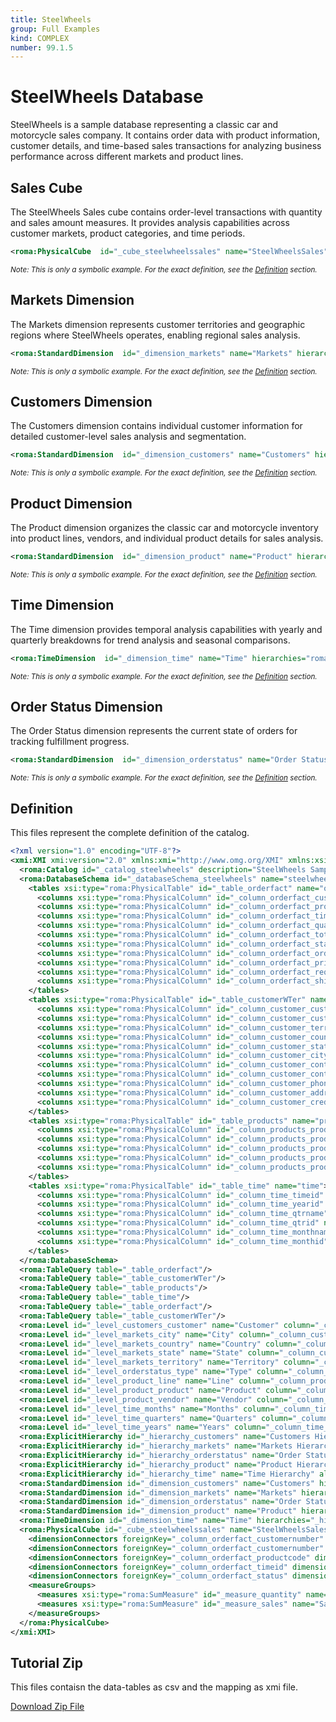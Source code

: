 ```yaml
---
title: SteelWheels
group: Full Examples
kind: COMPLEX
number: 99.1.5
---
```

# SteelWheels Database

SteelWheels is a sample database representing a classic car and motorcycle sales company.
It contains order data with product information, customer details, and time-based sales transactions
for analyzing business performance across different markets and product lines.


## Sales Cube

The SteelWheels Sales cube contains order-level transactions with quantity and sales amount measures.
It provides analysis capabilities across customer markets, product categories, and time periods.


```xml
<roma:PhysicalCube  id="_cube_steelwheelssales" name="SteelWheelsSales" query="/6"/>

```
*<small>Note: This is only a symbolic example. For the exact definition, see the [Definition](#definition) section.</small>*
## Markets Dimension

The Markets dimension represents customer territories and geographic regions
where SteelWheels operates, enabling regional sales analysis.


```xml
<roma:StandardDimension  id="_dimension_markets" name="Markets" hierarchies="roma:ExplicitHierarchy _hierarchy_markets"/>

```
*<small>Note: This is only a symbolic example. For the exact definition, see the [Definition](#definition) section.</small>*
## Customers Dimension

The Customers dimension contains individual customer information
for detailed customer-level sales analysis and segmentation.


```xml
<roma:StandardDimension  id="_dimension_customers" name="Customers" hierarchies="roma:ExplicitHierarchy _hierarchy_customers"/>

```
*<small>Note: This is only a symbolic example. For the exact definition, see the [Definition](#definition) section.</small>*
## Product Dimension

The Product dimension organizes the classic car and motorcycle inventory
into product lines, vendors, and individual product details for sales analysis.


```xml
<roma:StandardDimension  id="_dimension_product" name="Product" hierarchies="roma:ExplicitHierarchy _hierarchy_product"/>

```
*<small>Note: This is only a symbolic example. For the exact definition, see the [Definition](#definition) section.</small>*
## Time Dimension

The Time dimension provides temporal analysis capabilities with yearly
and quarterly breakdowns for trend analysis and seasonal comparisons.


```xml
<roma:TimeDimension  id="_dimension_time" name="Time" hierarchies="roma:ExplicitHierarchy _hierarchy_time"/>

```
*<small>Note: This is only a symbolic example. For the exact definition, see the [Definition](#definition) section.</small>*
## Order Status Dimension

The Order Status dimension represents the current state of orders for tracking fulfillment progress.

```xml
<roma:StandardDimension  id="_dimension_orderstatus" name="Order Status" hierarchies="roma:ExplicitHierarchy _hierarchy_orderstatus"/>

```
*<small>Note: This is only a symbolic example. For the exact definition, see the [Definition](#definition) section.</small>*

## Definition

This files represent the complete definition of the catalog.

```xml
<?xml version="1.0" encoding="UTF-8"?>
<xmi:XMI xmi:version="2.0" xmlns:xmi="http://www.omg.org/XMI" xmlns:xsi="http://www.w3.org/2001/XMLSchema-instance" xmlns:roma="https://www.daanse.org/spec/org.eclipse.daanse.rolap.mapping">
  <roma:Catalog id="_catalog_steelwheels" description="SteelWheels Sample Database - EMF Version" name="SteelWheels" cubes="_cube_steelwheelssales" dbschemas="_databaseSchema_steelwheels"/>
  <roma:DatabaseSchema id="_databaseSchema_steelwheels" name="steelwheels">
    <tables xsi:type="roma:PhysicalTable" id="_table_orderfact" name="orderfact">
      <columns xsi:type="roma:PhysicalColumn" id="_column_orderfact_customernumber" name="CUSTOMERNUMBER" type="Integer"/>
      <columns xsi:type="roma:PhysicalColumn" id="_column_orderfact_productcode" name="PRODUCTCODE"/>
      <columns xsi:type="roma:PhysicalColumn" id="_column_orderfact_timeid" name="TIME_ID"/>
      <columns xsi:type="roma:PhysicalColumn" id="_column_orderfact_quantityordered" name="QUANTITYORDERED" type="Integer"/>
      <columns xsi:type="roma:PhysicalColumn" id="_column_orderfact_totalprice" name="TOTALPRICE" type="Numeric"/>
      <columns xsi:type="roma:PhysicalColumn" id="_column_orderfact_status" name="STATUS"/>
      <columns xsi:type="roma:PhysicalColumn" id="_column_orderfact_orderdate" name="ORDERDATE" type="Timestamp"/>
      <columns xsi:type="roma:PhysicalColumn" id="_column_orderfact_priceeach" name="PRICEEACH" type="Numeric"/>
      <columns xsi:type="roma:PhysicalColumn" id="_column_orderfact_requireddate" name="REQUIREDDATE" type="Timestamp"/>
      <columns xsi:type="roma:PhysicalColumn" id="_column_orderfact_shippeddate" name="SHIPPEDDATE" type="Timestamp"/>
    </tables>
    <tables xsi:type="roma:PhysicalTable" id="_table_customerWTer" name="customer_w_ter">
      <columns xsi:type="roma:PhysicalColumn" id="_column_customer_customernumber" name="CUSTOMERNUMBER" type="Integer"/>
      <columns xsi:type="roma:PhysicalColumn" id="_column_customer_customername" name="CUSTOMERNAME"/>
      <columns xsi:type="roma:PhysicalColumn" id="_column_customer_territory" name="TERRITORY"/>
      <columns xsi:type="roma:PhysicalColumn" id="_column_customer_country" name="COUNTRY"/>
      <columns xsi:type="roma:PhysicalColumn" id="_column_customer_state" name="STATE"/>
      <columns xsi:type="roma:PhysicalColumn" id="_column_customer_city" name="CITY"/>
      <columns xsi:type="roma:PhysicalColumn" id="_column_customer_contactfirstname" name="CONTACTFIRSTNAME"/>
      <columns xsi:type="roma:PhysicalColumn" id="_column_customer_contactlastname" name="CONTACTLASTNAME"/>
      <columns xsi:type="roma:PhysicalColumn" id="_column_customer_phone" name="PHONE"/>
      <columns xsi:type="roma:PhysicalColumn" id="_column_customer_addressline1" name="ADDRESSLINE1"/>
      <columns xsi:type="roma:PhysicalColumn" id="_column_customer_creditlimit" name="CREDITLIMIT" type="Numeric"/>
    </tables>
    <tables xsi:type="roma:PhysicalTable" id="_table_products" name="products">
      <columns xsi:type="roma:PhysicalColumn" id="_column_products_productcode" name="PRODUCTCODE"/>
      <columns xsi:type="roma:PhysicalColumn" id="_column_products_productname" name="PRODUCTNAME"/>
      <columns xsi:type="roma:PhysicalColumn" id="_column_products_productline" name="PRODUCTLINE"/>
      <columns xsi:type="roma:PhysicalColumn" id="_column_products_productvendor" name="PRODUCTVENDOR"/>
      <columns xsi:type="roma:PhysicalColumn" id="_column_products_productdescription" name="PRODUCTDESCRIPTION"/>
    </tables>
    <tables xsi:type="roma:PhysicalTable" id="_table_time" name="time">
      <columns xsi:type="roma:PhysicalColumn" id="_column_time_timeid" name="TIME_ID"/>
      <columns xsi:type="roma:PhysicalColumn" id="_column_time_yearid" name="YEAR_ID" type="Integer"/>
      <columns xsi:type="roma:PhysicalColumn" id="_column_time_qtrname" name="QTR_NAME"/>
      <columns xsi:type="roma:PhysicalColumn" id="_column_time_qtrid" name="QTR_ID" type="Integer"/>
      <columns xsi:type="roma:PhysicalColumn" id="_column_time_monthname" name="MONTH_NAME"/>
      <columns xsi:type="roma:PhysicalColumn" id="_column_time_monthid" name="MONTH_ID" type="Integer"/>
    </tables>
  </roma:DatabaseSchema>
  <roma:TableQuery table="_table_orderfact"/>
  <roma:TableQuery table="_table_customerWTer"/>
  <roma:TableQuery table="_table_products"/>
  <roma:TableQuery table="_table_time"/>
  <roma:TableQuery table="_table_orderfact"/>
  <roma:TableQuery table="_table_customerWTer"/>
  <roma:Level id="_level_customers_customer" name="Customer" column="_column_customer_customername"/>
  <roma:Level id="_level_markets_city" name="City" column="_column_customer_city"/>
  <roma:Level id="_level_markets_country" name="Country" column="_column_customer_country"/>
  <roma:Level id="_level_markets_state" name="State" column="_column_customer_state"/>
  <roma:Level id="_level_markets_territory" name="Territory" column="_column_customer_territory"/>
  <roma:Level id="_level_orderstatus_type" name="Type" column="_column_orderfact_status"/>
  <roma:Level id="_level_product_line" name="Line" column="_column_products_productline"/>
  <roma:Level id="_level_product_product" name="Product" column="_column_products_productname"/>
  <roma:Level id="_level_product_vendor" name="Vendor" column="_column_products_productvendor"/>
  <roma:Level id="_level_time_months" name="Months" column="_column_time_monthname"/>
  <roma:Level id="_level_time_quarters" name="Quarters" column="_column_time_qtrname"/>
  <roma:Level id="_level_time_years" name="Years" column="_column_time_yearid"/>
  <roma:ExplicitHierarchy id="_hierarchy_customers" name="Customers Hierarchy" allMemberName="All Customers" query="/3" levels="_level_customers_customer"/>
  <roma:ExplicitHierarchy id="_hierarchy_markets" name="Markets Hierarchy" allMemberName="All Markets" query="/7" levels="_level_markets_territory _level_markets_country _level_markets_state _level_markets_city"/>
  <roma:ExplicitHierarchy id="_hierarchy_orderstatus" name="Order Status Hierarchy" allMemberName="All Status Types" query="/2" levels="_level_orderstatus_type"/>
  <roma:ExplicitHierarchy id="_hierarchy_product" name="Product Hierarchy" allMemberName="All Products" query="/4" levels="_level_product_line _level_product_vendor _level_product_product"/>
  <roma:ExplicitHierarchy id="_hierarchy_time" name="Time Hierarchy" allMemberName="All Years" query="/5" levels="_level_time_years _level_time_quarters _level_time_months"/>
  <roma:StandardDimension id="_dimension_customers" name="Customers" hierarchies="_hierarchy_customers"/>
  <roma:StandardDimension id="_dimension_markets" name="Markets" hierarchies="_hierarchy_markets"/>
  <roma:StandardDimension id="_dimension_orderstatus" name="Order Status" hierarchies="_hierarchy_orderstatus"/>
  <roma:StandardDimension id="_dimension_product" name="Product" hierarchies="_hierarchy_product"/>
  <roma:TimeDimension id="_dimension_time" name="Time" hierarchies="_hierarchy_time"/>
  <roma:PhysicalCube id="_cube_steelwheelssales" name="SteelWheelsSales" query="/6">
    <dimensionConnectors foreignKey="_column_orderfact_customernumber" dimension="_dimension_markets" overrideDimensionName="Markets" id="_connector_markets"/>
    <dimensionConnectors foreignKey="_column_orderfact_customernumber" dimension="_dimension_customers" overrideDimensionName="Customers" id="_connector_customers"/>
    <dimensionConnectors foreignKey="_column_orderfact_productcode" dimension="_dimension_product" overrideDimensionName="Product" id="_connector_product"/>
    <dimensionConnectors foreignKey="_column_orderfact_timeid" dimension="_dimension_time" overrideDimensionName="Time" id="_connector_time"/>
    <dimensionConnectors foreignKey="_column_orderfact_status" dimension="_dimension_orderstatus" overrideDimensionName="Order Status" id="_connector_orderstatus"/>
    <measureGroups>
      <measures xsi:type="roma:SumMeasure" id="_measure_quantity" name="Quantity" formatString="#,###" column="_column_orderfact_quantityordered"/>
      <measures xsi:type="roma:SumMeasure" id="_measure_sales" name="Sales" formatString="$#,##0.00" column="_column_orderfact_totalprice"/>
    </measureGroups>
  </roma:PhysicalCube>
</xmi:XMI>

```



## Tutorial Zip
This files contaisn the data-tables as csv and the mapping as xmi file.

<a href="./zip/complex.steelwheels.zip" download>Download Zip File</a>
